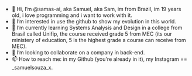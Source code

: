- 👋 Hi, I’m @samas-ai, aka Samuel, aka Sam, im from Brazil, im 19 years old, i love programming and i want to work with it.
- 👀 I’m interested in use the github to show my evolution in this world.
- 🌱 I’m currently learning Systems Analysis and Design in a college from Brasil called Unifip, the course received grade 5 from MEC
(its our ministery of education, 5 is the highest grade a course can receive from MEC).
- 💞️ I’m looking to collaborate on a company in back-end.
- 📫 How to reach me: in my Github (you're already in it), my Instagram == _samuelsouza_x.
